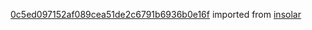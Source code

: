 [0c5ed097152af089cea51de2c6791b6936b0e16f](https://github.com/insolar/insolar/commit/0c5ed097152af089cea51de2c6791b6936b0e16f) imported from [insolar](https://github.com/insolar/insolar)
